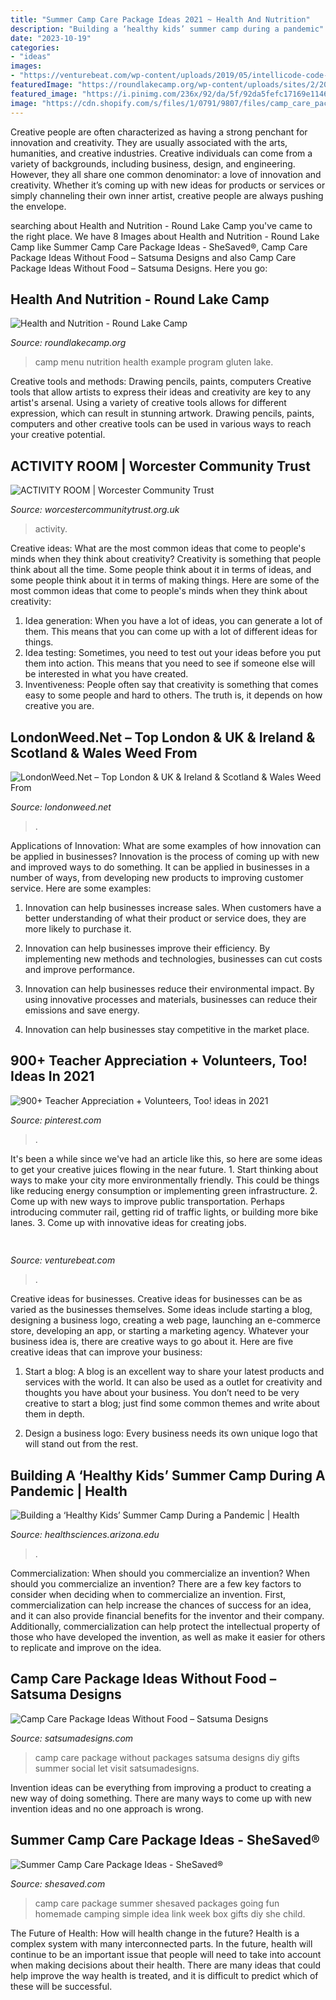 ```yaml
---
title: "Summer Camp Care Package Ideas 2021 ~ Health And Nutrition"
description: "Building a ‘healthy kids’ summer camp during a pandemic"
date: "2023-10-19"
categories:
- "ideas"
images:
- "https://venturebeat.com/wp-content/uploads/2019/05/intellicode-code-find-focus.png"
featuredImage: "https://roundlakecamp.org/wp-content/uploads/sites/2/2014/10/web-camp-menu-1024x776.jpg"
featured_image: "https://i.pinimg.com/236x/92/da/5f/92da5fefc17169e11461b3c32735acaf.jpg"
image: "https://cdn.shopify.com/s/files/1/0791/9807/files/camp_care_package_ideas_without_food_9.jpg?v=1531339999"
---
```



Creative people are often characterized as having a strong penchant for innovation and creativity. They are usually associated with the arts, humanities, and creative industries. Creative individuals can come from a variety of backgrounds, including business, design, and engineering. However, they all share one common denominator: a love of innovation and creativity. Whether it’s coming up with new ideas for products or services or simply channeling their own inner artist, creative people are always pushing the envelope.

	

		
searching about Health and Nutrition - Round Lake Camp you've came to the right place. We have 8 Images about Health and Nutrition - Round Lake Camp like Summer Camp Care Package Ideas - SheSaved®, Camp Care Package Ideas Without Food – Satsuma Designs and also Camp Care Package Ideas Without Food – Satsuma Designs. Here you go:
		
    
## Health And Nutrition - Round Lake Camp

<img loading=lazy src="https://roundlakecamp.org/wp-content/uploads/sites/2/2014/10/web-camp-menu-1024x776.jpg" onerror="this.onerror=null;this.src='https://tse2.mm.bing.net/th?id=OIP.LVIxZi3J3Lp9rKT5qlz07gHaFn&amp;pid=15.1';" alt="Health and Nutrition - Round Lake Camp">

_Source: roundlakecamp.org_

>camp menu nutrition health example program gluten lake. 

	

Creative tools and methods: Drawing pencils, paints, computers
Creative tools that allow artists to express their ideas and creativity are key to any artist's arsenal. Using a variety of creative tools allows for different expression, which can result in stunning artwork. Drawing pencils, paints, computers and other creative tools can be used in various ways to reach your creative potential.

    
## ACTIVITY ROOM | Worcester Community Trust

<img loading=lazy src="https://www.worcestercommunitytrust.org.uk/wp-content/uploads/2016/04/Activity_Room_b_preShrunk.jpg" onerror="this.onerror=null;this.src='https://tse1.mm.bing.net/th?id=OIP.FNNZ7cy5McPqsFmn1x8-6gHaFj&amp;pid=15.1';" alt="ACTIVITY ROOM | Worcester Community Trust">

_Source: worcestercommunitytrust.org.uk_

>activity. 

	

Creative ideas: What are the most common ideas that come to people's minds when they think about creativity?
Creativity is something that people think about all the time. Some people think about it in terms of ideas, and some people think about it in terms of making things. Here are some of the most common ideas that come to people's minds when they think about creativity: 
1. Idea generation: When you have a lot of ideas, you can generate a lot of them. This means that you can come up with a lot of different ideas for things. 
2. Idea testing: Sometimes, you need to test out your ideas before you put them into action. This means that you need to see if someone else will be interested in what you have created. 
3. Inventiveness: People often say that creativity is something that comes easy to some people and hard to others. The truth is, it depends on how creative you are.

    
## LondonWeed.Net – Top London &amp; UK &amp; Ireland &amp; Scotland &amp; Wales Weed From

<img loading=lazy src="https://londonweed.net/wp-content/uploads/2020/10/walesweed-1200x675.jpg" onerror="this.onerror=null;this.src='https://tse1.mm.bing.net/th?id=OIP.B52d-3SxDjBGDEM_bvB8VwHaEK&amp;pid=15.1';" alt="LondonWeed.Net – Top London &amp; UK &amp; Ireland &amp; Scotland &amp; Wales Weed From">

_Source: londonweed.net_

>. 

	

Applications of Innovation: What are some examples of how innovation can be applied in businesses?
Innovation is the process of coming up with new and improved ways to do something. It can be applied in businesses in a number of ways, from developing new products to improving customer service. Here are some examples:
1. Innovation can help businesses increase sales. When customers have a better understanding of what their product or service does, they are more likely to purchase it.

2. Innovation can help businesses improve their efficiency. By implementing new methods and technologies, businesses can cut costs and improve performance.

3. Innovation can help businesses reduce their environmental impact. By using innovative processes and materials, businesses can reduce their emissions and save energy.

4. Innovation can help businesses stay competitive in the market place.

    
## 900+ Teacher Appreciation + Volunteers, Too! Ideas In 2021

<img loading=lazy src="https://i.pinimg.com/236x/92/da/5f/92da5fefc17169e11461b3c32735acaf.jpg" onerror="this.onerror=null;this.src='https://tse3.mm.bing.net/th?id=OIP.j0nIW4Ek6t0tznP9WYCbzAAAAA&amp;pid=15.1';" alt="900+ Teacher Appreciation + Volunteers, Too! ideas in 2021">

_Source: pinterest.com_

>. 

	

It's been a while since we've had an article like this, so here are some ideas to get your creative juices flowing in the near future. 1. Start thinking about ways to make your city more environmentally friendly. This could be things like reducing energy consumption or implementing green infrastructure. 2. Come up with new ways to improve public transportation. Perhaps introducing commuter rail, getting rid of traffic lights, or building more bike lanes. 3. Come up with innovative ideas for creating jobs.

    
## 

<img loading=lazy src="https://venturebeat.com/wp-content/uploads/2019/05/intellicode-code-find-focus.png" onerror="this.onerror=null;this.src='https://tse1.mm.bing.net/th?id=OIP.QsHpe-C1DKjK7Ui_Iuz1UgHaDF&amp;pid=15.1';" alt="">

_Source: venturebeat.com_

>. 

	

Creative ideas for businesses.
Creative ideas for businesses can be as varied as the businesses themselves. Some ideas include starting a blog, designing a business logo, creating a web page, launching an e-commerce store, developing an app, or starting a marketing agency. Whatever your business idea is, there are creative ways to go about it. Here are five creative ideas that can improve your business:
1. Start a blog: A blog is an excellent way to share your latest products and services with the world. It can also be used as a outlet for creativity and thoughts you have about your business. You don’t need to be very creative to start a blog; just find some common themes and write about them in depth.

2. Design a business logo: Every business needs its own unique logo that will stand out from the rest.

    
## Building A ‘Healthy Kids’ Summer Camp During A Pandemic | Health

<img loading=lazy src="https://healthsciences.arizona.edu/sites/default/files/styles/small_image/public/camp-in-box-items-1-inline.jpg?itok=fSQhxFuy" onerror="this.onerror=null;this.src='https://tse1.mm.bing.net/th?id=OIP.QsIQvWcfrWHzuNTKudUbGAHaE8&amp;pid=15.1';" alt="Building a ‘Healthy Kids’ Summer Camp During a Pandemic | Health">

_Source: healthsciences.arizona.edu_

>. 

	

Commercialization: When should you commercialize an invention?
When should you commercialize an invention? 
There are a few key factors to consider when deciding when to commercialize an invention. First, commercialization can help increase the chances of success for an idea, and it can also provide financial benefits for the inventor and their company. Additionally, commercialization can help protect the intellectual property of those who have developed the invention, as well as make it easier for others to replicate and improve on the idea.

    
## Camp Care Package Ideas Without Food – Satsuma Designs

<img loading=lazy src="https://cdn.shopify.com/s/files/1/0791/9807/files/camp_care_package_ideas_without_food_9.jpg?v=1531339999" onerror="this.onerror=null;this.src='https://tse2.mm.bing.net/th?id=OIP.k7dn646FUyUNoHPVjoqcRgHaKr&amp;pid=15.1';" alt="Camp Care Package Ideas Without Food – Satsuma Designs">

_Source: satsumadesigns.com_

>camp care package without packages satsuma designs diy gifts summer social let visit satsumadesigns. 

	

Invention ideas can be everything from improving a product to creating a new way of doing something. There are many ways to come up with new invention ideas and no one approach is wrong.

    
## Summer Camp Care Package Ideas - SheSaved®

<img loading=lazy src="https://www.shesaved.com/wp-content/uploads/2014/07/Summer-Camp-Care-Package-Ideas-1-684x1024.jpg" onerror="this.onerror=null;this.src='https://tse2.mm.bing.net/th?id=OIP.ZyeQD_DMBMbEX4zqTAWnvQHaLF&amp;pid=15.1';" alt="Summer Camp Care Package Ideas - SheSaved®">

_Source: shesaved.com_

>camp care package summer shesaved packages going fun homemade camping simple idea link week box gifts diy she child. 

	

The Future of Health: How will health change in the future?
Health is a complex system with many interconnected parts. In the future, health will continue to be an important issue that people will need to take into account when making decisions about their health. There are many ideas that could help improve the way health is treated, and it is difficult to predict which of these will be successful.

